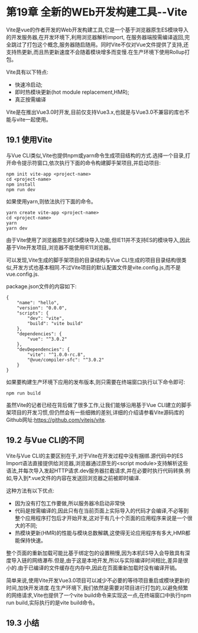 # 第19章 全新的WEb开发构建工具--Vite

Vite是vue的作者开发的Web开发构建工具,它是一个基于浏览器原生ES模块导入的开发服务器,在开发环境下,利用浏览器解析import, 在服务器端按需编译返回,完全跳过了打包这个概念,服务器随启随用。同时Vite不仅对Vue文件提供了支持,还支持热更新,而且热更新速度不会随着模块增多而变慢.在生产环境下使用Rollup打包。

Vite具有以下特点:
+ 快速冷启动;
+ 即时热模块更新(hot module replacement,HMR);
+ 真正按需编译

Vite是在推出Vue3.0时开发,目前仅支持Vue3.x,也就是与Vue3.0不兼容的库也不能与vite一起使用。

## 19.1 使用Vite

与Vue CLI类似,Vite也提供npm或yarn命令生成项目结构的方式.选择一个目录,打开命令提示符窗口,依次执行下面的命令构建脚手架项目,并启动项目:
```
npm init vite-app <project-name>
cd <project-name>
npm install
npm run dev
```
如果使用yarn,则依法执行下面的命令。
```
yarn create vite-app <project-name>
cd <project-name>
yarn
yarn dev
```
由于Vite使用了浏览器原生的ES模块导入功能,但IE11并不支持ES的模块导入,因此基于Vite开发项目,浏览器不能使用IE11浏览器。

可以发现,Vite生成的脚手架项目的目录结构与Vue CLI生成的项目目录结构很类似,开发方式也基本相同.不过Vite项目的默认配置文件是vite.config.js,而不是vue.config.js.

package.json文件的内容如下:
```
{
    "name": "hello",
    "version": "0.0.0",
    "scripts": {
        "dev": "vite",
        "build": "vite build"
    },
    "dependencies": {
        "vue": "^3.0.2"
    },
    "devDependencies": {
        "vite": "^1.0.0-rc.8",
        "@vue/compiler-sfc": "^3.0.2"
    }
}
```
如果要构建生产环境下应用的发布版本,则只需要在终端窗口执行以下命令即可:
```
npm run build
```
虽然Vite的记者已经在背后做了很多工作,让我们能够沿用基于Vue CLI建立的脚手架项目的开发习惯,但仍然会有一些细微的差别,详细的介绍请参看Vite源码库的Github网址:https://github.com/vitejs/vite.

## 19.2 与Vue CLI的不同

Vite与Vue CLI的主要区别在于,对于Vite在开发过程中没有捆绑.源代码中的ES Import语法直接提供给浏览器,浏览器通过原生的\<script module\>支持解析这些语法,并每次导入发起HTTP请求.dev服务器拦截请求,并在必要时执行代码转换.例如,导入到*.vue文件的内容在发送回浏览器之前被即时编译.

这种方法有以下优点:
+ 因为没有打包工作要做,所以服务器冷启动非常快
+ 代码是按需编译的,因此只有在当前页面上实际导入的代码才会编译,不必等到整个应用程序打包后才开始开发,这对于有几十个页面的应用程序来说是一个很大的不同;
+ 热模块更新(HMR)的性能与模块总数解耦,这使得无论应用程序有多大,HMR都能保持快速。

整个页面的重新加载可能比基于绑定包的设置稍慢,因为本机ES导入会导致具有深度导入链的网络瀑布.但是,由于这是本地开发,所以与实际编译时间相比,差异是很小的.由于已编译的文件缓存在内存中,因此在页面重新加载时没有编译开销。

简单来说,使用Vite开发Vue3.0项目可以减少不必要的等待项目重启或模块更新的时间,加快开发进度.在生产环境下,我们依然是需要对项目进行打包的,以避免频繁的网络请求,Vite也提供了一个vite build命令来实现这一点,在终端窗口中执行npm run build,实际执行的是vite build命令。

## 19.3 小结